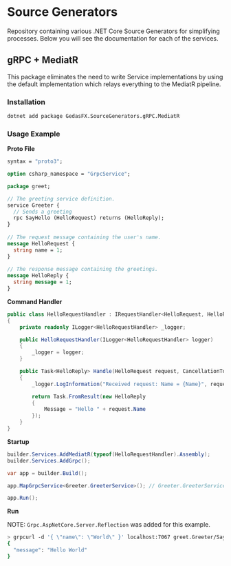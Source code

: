 # Source Generators
Repository containing various .NET Core Source Generators for simplifying processes. Below you will see the documentation for each of the services.

## gRPC + MediatR

This package eliminates the need to write Service implementations by using the default implementation which relays everything to the MediatR pipeline.

### Installation

```bash
dotnet add package GedasFX.SourceGenerators.gRPC.MediatR
```

### Usage Example

**Proto File**
```proto
syntax = "proto3";  

option csharp_namespace = "GrpcService";  

package greet;  

// The greeting service definition.  
service Greeter {  
  // Sends a greeting  
  rpc SayHello (HelloRequest) returns (HelloReply);  
}  
  
// The request message containing the user's name.  
message HelloRequest {  
  string name = 1;  
}  
  
// The response message containing the greetings.  
message HelloReply {  
  string message = 1;  
}
```

**Command Handler**
```cs
public class HelloRequestHandler : IRequestHandler<HelloRequest, HelloReply>
{
    private readonly ILogger<HelloRequestHandler> _logger;

    public HelloRequestHandler(ILogger<HelloRequestHandler> logger)
    {
        _logger = logger;
    }

    public Task<HelloReply> Handle(HelloRequest request, CancellationToken cancellationToken)
    {
        _logger.LogInformation("Received request: Name = {Name}", request.Name);

        return Task.FromResult(new HelloReply
        {
            Message = "Hello " + request.Name
        });
    }
}
```

**Startup**
```cs
builder.Services.AddMediatR(typeof(HelloRequestHandler).Assembly);
builder.Services.AddGrpc();

var app = builder.Build();

app.MapGrpcService<Greeter.GreeterService>(); // Greeter.GreeterService was generated automatically.

app.Run();
```

**Run**

NOTE: `Grpc.AspNetCore.Server.Reflection` was added for this example.
```bash
> grpcurl -d '{ \"name\": \"World\" }' localhost:7067 greet.Greeter/SayHello
{
  "message": "Hello World"
}
```
